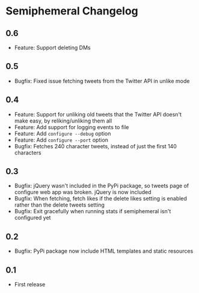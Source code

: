 # Semiphemeral Changelog

## 0.6

* Feature: Support deleting DMs

## 0.5

* Bugfix: Fixed issue fetching tweets from the Twitter API in unlike mode

## 0.4

* Feature: Support for unliking old tweets that the Twitter API doesn't make easy, by reliking/unliking them all
* Feature: Add support for logging events to file
* Feature: Add `configure --debug` option
* Feature: Add `configure --port` option
* Bugfix: Fetches 240 character tweets, instead of just the first 140 characters

## 0.3

* Bugfix: jQuery wasn't included in the PyPi package, so tweets page of configure web app was broken. jQuery is now included
* Bugfix: When fetching, fetch likes if the delete likes setting is enabled rather than the delete tweets setting
* Bugfix: Exit gracefully when running stats if semiphemeral isn't configured yet

## 0.2

* Bugfix: PyPi package now include HTML templates and static resources

## 0.1

* First release
